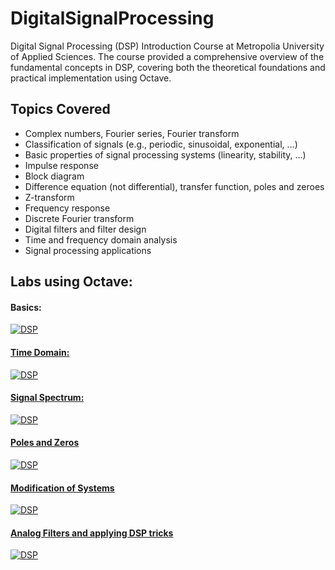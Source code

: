 # DigitalSignalProcessing

Digital Signal Processing (DSP) Introduction Course at Metropolia University of Applied Sciences.
The course provided a comprehensive overview of the fundamental concepts in DSP, covering both the theoretical foundations and practical implementation using Octave.

## Topics Covered
* Complex numbers, Fourier series, Fourier transform
* Classification of signals (e.g., periodic, sinusoidal, exponential, …)
* Basic properties of signal processing systems (linearity, stability, …)
* Impulse response
* Block diagram
* Difference equation (not differential), transfer function, poles and zeroes
* Z-transform
* Frequency response
* Discrete Fourier transform
* Digital filters and filter design
* Time and frequency domain analysis
* Signal processing applications

## Labs using Octave: 
#### Basics:
<a href="https://users.metropolia.fi/~shengq/DSP/Lab1/lab_1.html"> <img src="https://custom-icon-badges.demolab.com/badge/-Lab1-8C546E?style=for-the-badge&logo=globe&logoC" alt="DSP" />
#### Time Domain:
<a href="https://users.metropolia.fi/~shengq/DSP/Lab2/lab2.html"> <img src="https://custom-icon-badges.demolab.com/badge/-Lab2-9FC131?style=for-the-badge&logo=globe&logoC" alt="DSP" />
#### Signal Spectrum:
<a href="https://users.metropolia.fi/~shengq/DSP/Lab3/lab3.html"> <img src="https://custom-icon-badges.demolab.com/badge/-Lab3-EB952D?style=for-the-badge&logo=globe&logoC" alt="DSP" />
#### Poles and Zeros
<a href="https://users.metropolia.fi/~shengq/DSP/Lab4/lab4.html"> <img src="https://custom-icon-badges.demolab.com/badge/-Lab4-1B4C8C?style=for-the-badge&logo=globe&logoC" alt="DSP" />
#### Modification of Systems
<a href="https://users.metropolia.fi/~shengq/DSP/Lab5/lab5.html"> <img src="https://custom-icon-badges.demolab.com/badge/-Lab5-D95D30?style=for-the-badge&logo=globe&logoC" alt="DSP" />
#### Analog Filters and applying DSP tricks
<a href="https://users.metropolia.fi/~shengq/DSP/Lab6/lab6.html"> <img src="https://custom-icon-badges.demolab.com/badge/-Lab6-8318E0?style=for-the-badge&logo=globe&logoC" alt="DSP" />
